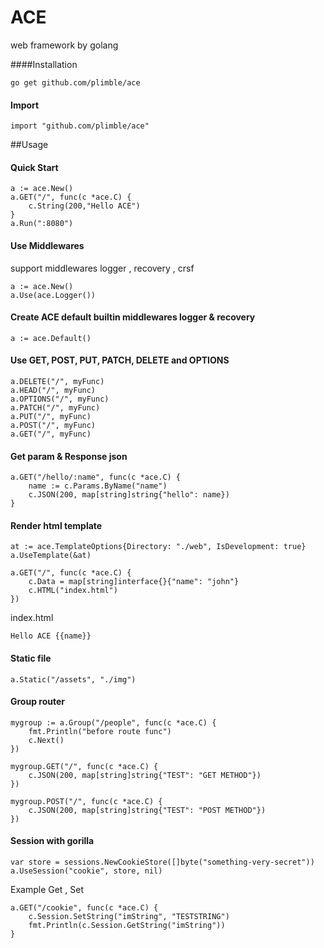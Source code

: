 # ACE

web framework by golang

####Installation

```
go get github.com/plimble/ace
```

#### Import 

```
import "github.com/plimble/ace"
```

##Usage


 
#### Quick Start

```
a := ace.New()
a.GET("/", func(c *ace.C) {
	c.String(200,"Hello ACE")
}
a.Run(":8080")
```


#### Use Middlewares
support middlewares logger , recovery , crsf

```
a := ace.New()
a.Use(ace.Logger())
```


#### Create ACE default builtin middlewares logger & recovery

```
a := ace.Default()
```
#### Use GET, POST, PUT, PATCH, DELETE and OPTIONS

```
a.DELETE("/", myFunc)
a.HEAD("/", myFunc)
a.OPTIONS("/", myFunc)
a.PATCH("/", myFunc)
a.PUT("/", myFunc)
a.POST("/", myFunc)
a.GET("/", myFunc)
```

#### Get param & Response json

```
a.GET("/hello/:name", func(c *ace.C) { 
	name := c.Params.ByName("name")
	c.JSON(200, map[string]string{"hello": name})
}
```

#### Render html template

```
at := ace.TemplateOptions{Directory: "./web", IsDevelopment: true}
a.UseTemplate(&at)

a.GET("/", func(c *ace.C) {
	c.Data = map[string]interface{}{"name": "john"}
	c.HTML("index.html")
})
```

index.html

```
Hello ACE {{name}}
```

#### Static file

```
a.Static("/assets", "./img")
```

#### Group router

```
mygroup := a.Group("/people", func(c *ace.C) {
	fmt.Println("before route func")
	c.Next()
})

mygroup.GET("/", func(c *ace.C) {
	c.JSON(200, map[string]string{"TEST": "GET METHOD"})
})

mygroup.POST("/", func(c *ace.C) {
	c.JSON(200, map[string]string{"TEST": "POST METHOD"})
})
```

#### Session with gorilla

```
var store = sessions.NewCookieStore([]byte("something-very-secret"))
a.UseSession("cookie", store, nil)

```

Example Get , Set

```
a.GET("/cookie", func(c *ace.C) {
	c.Session.SetString("imString", "TESTSTRING")
	fmt.Println(c.Session.GetString("imString"))
}
```